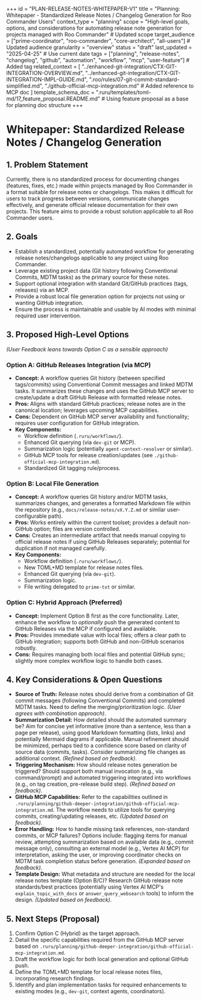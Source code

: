 +++
id = "PLAN-RELEASE-NOTES-WHITEPAPER-V1"
title = "Planning: Whitepaper - Standardized Release Notes / Changelog Generation for Roo Commander Users"
context_type = "planning"
scope = "High-level goals, options, and considerations for automating release note generation for projects managed with Roo Commander" # Updated scope
target_audience = ["prime-coordinator", "roo-commander", "core-architect", "all-users"] # Updated audience
granularity = "overview"
status = "draft"
last_updated = "2025-04-25" # Use current date
tags = ["planning", "release-notes", "changelog", "github", "automation", "workflow", "mcp", "user-feature"] # Added tag
related_context = [
    "../enhanced-git-integration/CTX-GIT-INTEGRATION-OVERVIEW.md",
    "../enhanced-git-integration/CTX-GIT-INTEGRATION-IMPL-GUIDE.md",
    ".roo/rules/07-git-commit-standard-simplified.md",
    "./github-official-mcp-integration.md" # Added reference to MCP doc
    ]
template_schema_doc = ".ruru/templates/toml-md/17_feature_proposal.README.md" # Using feature proposal as a base for planning doc structure
+++

# Whitepaper: Standardized Release Notes / Changelog Generation

## 1. Problem Statement

Currently, there is no standardized process for documenting changes (features, fixes, etc.) made within projects managed by Roo Commander in a format suitable for release notes or changelogs. This makes it difficult for users to track progress between versions, communicate changes effectively, and generate official release documentation for their own projects. This feature aims to provide a robust solution applicable to all Roo Commander users.

## 2. Goals

*   Establish a standardized, potentially automated workflow for generating release notes/changelogs applicable to any project using Roo Commander.
*   Leverage existing project data (Git history following Conventional Commits, MDTM tasks) as the primary source for these notes.
*   Support optional integration with standard Git/GitHub practices (tags, releases) via an MCP.
*   Provide a robust local file generation option for projects not using or wanting GitHub integration.
*   Ensure the process is maintainable and usable by AI modes with minimal required user intervention.

## 3. Proposed High-Level Options

*(User Feedback leans towards Option C as a sensible approach)*

### Option A: GitHub Releases Integration (via MCP)

*   **Concept:** A workflow queries Git history (between specified tags/commits) using Conventional Commit messages and linked MDTM tasks. It summarizes these changes and uses the GitHub MCP server to create/update a draft GitHub Release with formatted release notes.
*   **Pros:** Aligns with standard GitHub practices; release notes are in the canonical location; leverages upcoming MCP capabilities.
*   **Cons:** Dependent on GitHub MCP server availability and functionality; requires user configuration for GitHub integration.
*   **Key Components:**
    *   Workflow definition (`.ruru/workflows/`).
    *   Enhanced Git querying (via `dev-git` or MCP).
    *   Summarization logic (potentially `agent-context-resolver` or similar).
    *   GitHub MCP tools for release creation/updates (see `./github-official-mcp-integration.md`).
    *   Standardized Git tagging rule/process.

### Option B: Local File Generation

*   **Concept:** A workflow queries Git history and/or MDTM tasks, summarizes changes, and generates a formatted Markdown file within the repository (e.g., `docs/release-notes/vX.Y.Z.md` or similar user-configurable path).
*   **Pros:** Works entirely within the current toolset; provides a default non-GitHub option; files are version controlled.
*   **Cons:** Creates an intermediate artifact that needs manual copying to official release notes if using GitHub Releases separately; potential for duplication if not managed carefully.
*   **Key Components:**
    *   Workflow definition (`.ruru/workflows/`).
    *   New TOML+MD template for release notes files.
    *   Enhanced Git querying (via `dev-git`).
    *   Summarization logic.
    *   File writing delegated to `prime-txt` or similar.

### Option C: Hybrid Approach (Preferred)

*   **Concept:** Implement Option B first as the core functionality. Later, enhance the workflow to *optionally* push the generated content to GitHub Releases via the MCP if configured and available.
*   **Pros:** Provides immediate value with local files; offers a clear path to GitHub integration; supports both GitHub and non-GitHub scenarios robustly.
*   **Cons:** Requires managing both local files and potential GitHub sync; slightly more complex workflow logic to handle both cases.

## 4. Key Considerations & Open Questions

*   **Source of Truth:** Release notes should derive from a combination of Git commit messages (following Conventional Commits) and completed MDTM tasks. Need to define the merging/prioritization logic. *(User agrees with combination approach)*.
*   **Summarization Detail:** How detailed should the automated summary be? Aim for concise yet informative (more than a sentence, less than a page per release), using good Markdown formatting (lists, links) and potentially Mermaid diagrams if applicable. Manual refinement should be minimized, perhaps tied to a confidence score based on clarity of source data (commits, tasks). Consider summarizing file changes as additional context. *(Refined based on feedback)*.
*   **Triggering Mechanism:** How should release notes generation be triggered? Should support both manual invocation (e.g., via command/prompt) and automated triggering integrated into workflows (e.g., on tag creation, pre-release build step). *(Refined based on feedback)*.
*   **GitHub MCP Capabilities:** Refer to the capabilities outlined in `.ruru/planning/github-deeper-integration/github-official-mcp-integration.md`. The workflow needs to utilize tools for querying commits, creating/updating releases, etc. *(Updated based on feedback)*.
*   **Error Handling:** How to handle missing task references, non-standard commits, or MCP failures? Options include: flagging items for manual review, attempting summarization based on available data (e.g., commit message only), consulting an external model (e.g., Vertex AI MCP) for interpretation, asking the user, or improving coordinator checks on MDTM task completion status before generation. *(Expanded based on feedback)*.
*   **Template Design:** What metadata and structure are needed for the local release notes template (Option B/C)? Research GitHub release note standards/best practices (potentially using Vertex AI MCP's `explain_topic_with_docs` or `answer_query_websearch` tools) to inform the design. *(Updated based on feedback)*.

## 5. Next Steps (Proposal)

1.  Confirm Option C (Hybrid) as the target approach.
2.  Detail the specific capabilities required from the GitHub MCP server based on `.ruru/planning/github-deeper-integration/github-official-mcp-integration.md`.
3.  Draft the workflow logic for both local generation and optional GitHub push.
4.  Define the TOML+MD template for local release notes files, incorporating research findings.
5.  Identify and plan implementation tasks for required enhancements to existing modes (e.g., `dev-git`, context agents, coordinators).
